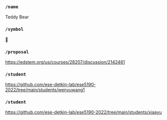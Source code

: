 ### `/name`
Teddy Bear
### `/symbol`
🧸
### `/proposal`
https://edstem.org/us/courses/28207/discussion/2142461
### `/student`
https://github.com/ese-detkin-lab/ese5190-2022/tree/main/students/wenyuwang1
### `/student`
https://github.com/ese-detkin-lab/ese5190-2022/tree/main/students/xiaayu
